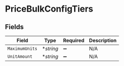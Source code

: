 # PriceBulkConfigTiers


## Fields

| Field              | Type               | Required           | Description        |
| ------------------ | ------------------ | ------------------ | ------------------ |
| `MaximumUnits`     | **string*          | :heavy_minus_sign: | N/A                |
| `UnitAmount`       | **string*          | :heavy_minus_sign: | N/A                |